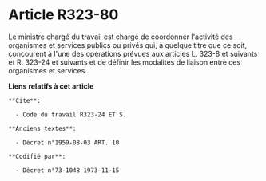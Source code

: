 # Article R323-80

Le ministre chargé du travail est chargé de coordonner l'activité des organismes et services publics ou privés qui, à quelque
titre que ce soit, concourent à l'une des opérations prévues aux articles L. 323-8 et suivants et R. 323-24 et suivants et de
définir les modalités de liaison entre ces organismes et services.

**Liens relatifs à cet article**

	**Cite**:

	  - Code du travail R323-24 ET S.

	**Anciens textes**:

	  - Décret n°1959-08-03 ART. 10

	**Codifié par**:

	  - Décret n°73-1048 1973-11-15
